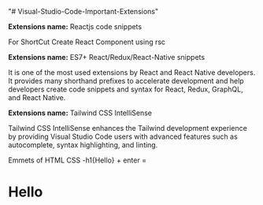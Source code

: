 "# Visual-Studio-Code-Important-Extensions" 

<strong>Extensions name:</strong> Reactjs code snippets

For ShortCut Create React Component using rsc

<strong>Extensions name:</strong> ES7+ React/Redux/React-Native snippets

It is one of the most used extensions by React and React Native developers. It provides many shorthand prefixes to accelerate development and help developers create code snippets and syntax for React, Redux, GraphQL, and React Native.

<strong>Extensions name:</strong> Tailwind CSS IntelliSense

Tailwind CSS IntelliSense enhances the Tailwind development experience by providing Visual Studio Code users with advanced features such as autocomplete, syntax highlighting, and linting.

Emmets of HTML CSS
-h1{Hello} + enter
= <h1>Hello</h1>
